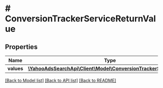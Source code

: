# # ConversionTrackerServiceReturnValue

## Properties

Name | Type | Description | Notes
------------ | ------------- | ------------- | -------------
**values** | [**\YahooAdsSearchApi\Client\Model\ConversionTrackerServiceValue[]**](ConversionTrackerServiceValue.md) |  | [optional] 

[[Back to Model list]](../../README.md#documentation-for-models) [[Back to API list]](../../README.md#documentation-for-api-endpoints) [[Back to README]](../../README.md)



